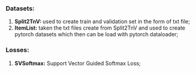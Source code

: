 ### Datasets:
  1. **Split2TnV:** used to create train and validation set in the form of txt file;
  2. **ItemList:** taken the txt files create from Split2TnV and used to create pytorch datasets which then can be load with pytorch dataloader;


### Losses:
  1. **SVSoftmax:** Support Vector Guided Softmax Loss;
